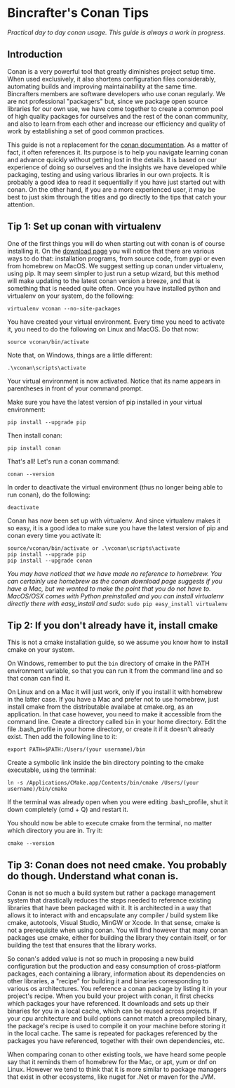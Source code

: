 Bincrafter's Conan Tips
=======================

*Practical day to day conan usage. This guide is always a work in progress.*

Introduction
------------

Conan is a very powerful tool that greatly diminishes project setup time. When used exclusively, it also shortens configuration files considerably, automating builds and improving maintainability at the same time. Bincrafters members are software developers who use conan regularly. We are not professional "packagers" but, since we package open source libraries for our own use, we have come together to create a common pool of high quality packages for ourselves and the rest of the conan community, and also to learn from each other and increase our efficiency and quality of work by establishing a set of good common practices.

This guide is not a replacement for the [conan documentation](http://docs.conan.io/en/latest/). As a matter of fact, it often references it. Its purpose is to help you navigate learning conan and advance quickly without getting lost in the details. It is based on our experience of doing so ourselves and the insights we have developed while packaging, testing and using various libraries in our own projects. It is probably a good idea to read it sequentially if you have just started out with conan. On the other hand, if you are a more experienced user, it may be best to just skim through the titles and go directly to the tips that catch your attention.

Tip 1: Set up conan with virtualenv
-----------------------------------
One of the first things you will do when starting out with conan is of course installing it. On the [download page](https://www.conan.io/downloads) you will notice that there are various ways to do that: installation programs, from source code, from pypi or even from homebrew on MacOS. We suggest setting up conan under virtualenv, using pip. It may seem simpler to just run a setup wizard, but this method will make updating to the latest conan version a breeze, and that is something that is needed quite often. Once you have installed python and virtualenv on your system, do the following:

	virtualenv vconan --no-site-packages
	
You have created your virtual environment. Every time you need to activate it, you need to do the following on Linux and MacOS. Do that now:

	source vconan/bin/activate
	
Note that, on Windows, things are a little different:

	.\vconan\scripts\activate
	
Your virtual environment is now activated. Notice that its name appears in parentheses in front of your command prompt.

Make sure you have the latest version of pip installed in your virtual environment:

	pip install --upgrade pip
	
Then install conan:

	pip install conan
	
That's all! Let's run a conan command:

	conan --version
	
In order to deactivate the virtual environment (thus no longer being able to run conan), do the following:

	deactivate
	
Conan has now been set up with virtualenv. And since virtualenv makes it so easy, it is a good idea to make sure you have the latest version of pip and conan every time you activate it:

	source/vconan/bin/activate or .\vconan\scripts\activate
	pip install --upgrade pip
	pip install --upgrade conan

*You may have noticed that we have made no reference to homebrew. You can certainly use homebrew as the conan download page suggests if you have a Mac, but we wanted to make the point that you do not have to. MacOS/OSX comes with Python preinstalled and you can install virtualenv directly there with easy_install and sudo*: `sudo pip easy_install virtualenv`

Tip 2: If you don't already have it, install cmake
--------------------------------------------------

This is not a cmake installation guide, so we assume you know how to install cmake on your system.

On Windows, remember to put the `bin` directory of cmake in the PATH environment variable, so that you can run it from the command line and so that conan can find it.

On Linux and on a Mac it will just work, only if you install it with homebrew in the latter case. If you have a Mac and prefer not to use homebrew, just install cmake from the distributable availabe at cmake.org, as an application. In that case however, you need to make it accessible from the command line. Create a directory called `bin` in your home directory. Edit the file .bash_profile in your home directory, or create it if it doesn't already exist. Then add the following line to it:

	export PATH=$PATH:/Users/(your username)/bin
	
Create a symbolic link inside the bin directory pointing to the cmake executable, using the terminal:

	ln -s /Applications/CMake.app/Contents/bin/cmake /Users/(your username)/bin/cmake
	
If the terminal was already open when you were editing .bash_profile, shut it down completely (cmd + Q) and restart it.
	
You should now be able to execute cmake from the terminal, no matter which directory you are in. Try it:

	cmake --version
	
Tip 3: Conan does not need cmake. You probably do though. Understand what conan is.
--------------------------------------------------------------------------------------

Conan is not so much a build system but rather a package management system that drastically reduces the steps needed to reference existing libraries that have been packaged with it. It is architected in a way that allows it to interact with and encapsulate any compiler / build system like cmake, autotools, Visual Studio, MinGW or Xcode. In that sense, cmake is not a prerequisite when using conan. You will find however that many conan packages use cmake, either for building the library they contain itself, or for building the test that ensures that the library works.

So conan's added value is not so much in proposing a new build configuration but the production and easy consumption of cross-platform packages, each containing a library, information about its dependencies on other libraries, a "recipe" for building it and binaries corresponding to various os architectures. You reference a conan package by listing it in your project's recipe. When you build your project with conan, it first checks which packages your have referenced. It downloads and sets up their binaries for you in a local cache, which can be reused across projects. If your cpu architecture and build options cannot match a precompiled binary, the package's recipe is used to compile it on your machine before storing it in the local cache. The same is repeated for packages referenced by the packages you have referenced, together with their own dependencies, etc.

When comparing conan to other existing tools, we have heard some people say that it reminds them of homebrew for the Mac, or apt, yum or dnf on Linux. However we tend to think that it is more similar to package managers that exist in other ecosystems, like nuget for .Net or maven for the JVM.
